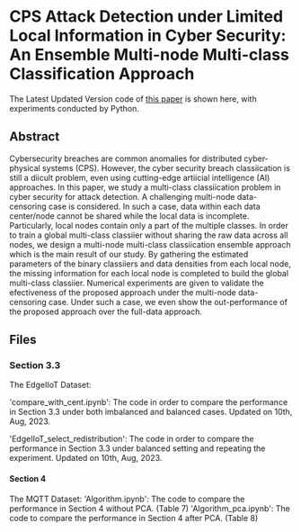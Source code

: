 # CPS Attack Detection under Limited Local Information in Cyber Security: An Ensemble Multi-node Multi-class Classification Approach
The Latest Updated Version code of [this paper](https://dl.acm.org/doi/abs/10.1145/3585520) is shown here, with experiments conducted by Python. 

## Abstract 
Cybersecurity breaches are common anomalies for distributed cyber-physical systems (CPS). However, the cyber security breach classiication is still a diicult problem, even using cutting-edge artiicial intelligence (AI) approaches. In this paper, we study a multi-class classiication problem in cyber security for attack detection. A challenging multi-node data-censoring case is considered. In such a case, data within each data center/node cannot be shared while the local data is incomplete. Particularly, local nodes contain only a part of the multiple classes. In order to train a global multi-class classiier without sharing the raw data across all nodes, we design a multi-node multi-class classiication ensemble approach which is the main result of our study. By gathering the estimated parameters of the binary classiiers and data densities from each local node, the missing information for each local node is completed to build the global multi-class classiier. Numerical experiments are given to validate the efectiveness of the proposed approach under the multi-node data-censoring case. Under such a case, we even show the out-performance of the proposed approach over the full-data approach.

## Files

### Section 3.3
The EdgeIIoT Dataset:

'compare_with_cent.ipynb': The code in order to compare the performance in Section 3.3 under both imbalanced and balanced cases. Updated on 10th, Aug, 2023.

'EdgeIIoT_select_redistribution': The code in order to compare the performance in Section 3.3 under balanced setting and repeating the experiment. Updated on 10th, Aug, 2023.

#### Section 4
The MQTT Dataset:
'Algorithm.ipynb': The code to compare the performance in Section 4 without PCA. (Table 7)
'Algorithm_pca.ipynb': The code to compare the performance in Section 4 after PCA. (Table 8)
